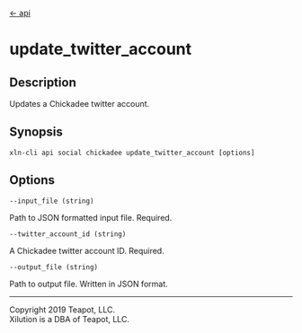 [<- api](../../../api/index.md)

# update_twitter_account

## Description

Updates a Chickadee twitter account.

## Synopsis

```
xln-cli api social chickadee update_twitter_account [options]
```

## Options

`--input_file (string)`

Path to JSON formatted input file. Required.

`--twitter_account_id (string)`

A Chickadee twitter account ID. Required.

`--output_file (string)`

Path to output file. Written in JSON format.

---
Copyright 2019 Teapot, LLC.  
Xilution is a DBA of Teapot, LLC.

